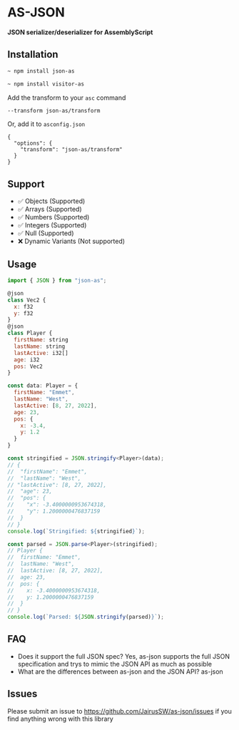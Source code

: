 # AS-JSON

**JSON serializer/deserializer for AssemblyScript**

## Installation

```bash
~ npm install json-as
```
```bash
~ npm install visitor-as
```

Add the transform to your `asc` command

```bash
--transform json-as/transform
```

Or, add it to `asconfig.json`

```
{
  "options": {
    "transform": "json-as/transform"
  }
}
```

## Support

- ✅ Objects (Supported)
- ✅ Arrays (Supported)
- ✅ Numbers (Supported)
- ✅ Integers (Supported)
- ✅ Null (Supported)
- ❌ Dynamic Variants (Not supported)

## Usage

```js
import { JSON } from "json-as";

@json
class Vec2 {
  x: f32
  y: f32
}
@json
class Player {
  firstName: string
  lastName: string
  lastActive: i32[]
  age: i32
  pos: Vec2
}

const data: Player = {
  firstName: "Emmet",
  lastName: "West",
  lastActive: [8, 27, 2022],
  age: 23,
  pos: {
    x: -3.4,
    y: 1.2
  }
}

const stringified = JSON.stringify<Player>(data);
// {
//  "firstName": "Emmet",
//  "lastName": "West",
// "lastActive": [8, 27, 2022],
//  "age": 23,
//  "pos": {
//    "x": -3.4000000953674318,
//    "y": 1.2000000476837159
//  }
// }
console.log(`Stringified: ${stringified}`);

const parsed = JSON.parse<Player>(stringified);
// Player {
//  firstName: "Emmet",
//  lastName: "West",
//  lastActive: [8, 27, 2022],
//  age: 23,
//  pos: {
//    x: -3.4000000953674318,
//    y: 1.2000000476837159
//  }
// }
console.log(`Parsed: ${JSON.stringify(parsed)}`);
```

## FAQ

- Does it support the full JSON spec?
  Yes, as-json supports the full JSON specification and trys to mimic the JSON API as much as possible
- What are the differences between as-json and the JSON API?
  as-json
## Issues

Please submit an issue to https://github.com/JairusSW/as-json/issues if you find anything wrong with this library